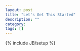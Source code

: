 ```yaml
---
layout: post
title: "Let's Get This Started"
description: ""
category: 
tags: []
---
```

{% include JB/setup %}
